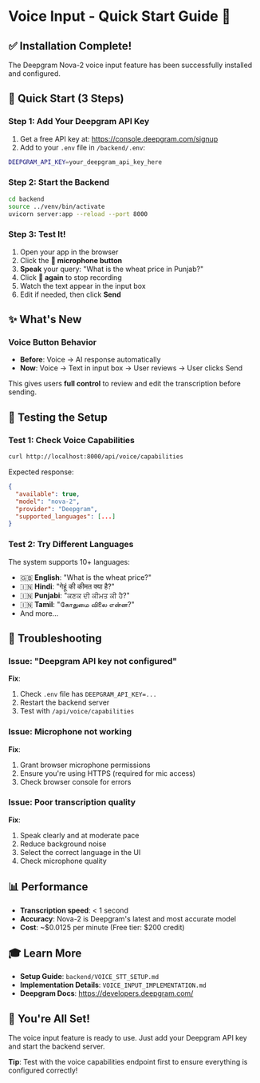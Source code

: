 # Voice Input - Quick Start Guide 🎤

## ✅ Installation Complete!

The Deepgram Nova-2 voice input feature has been successfully installed and configured.

## 🚀 Quick Start (3 Steps)

### Step 1: Add Your Deepgram API Key

1. Get a free API key at: https://console.deepgram.com/signup
2. Add to your `.env` file in `/backend/.env`:

```bash
DEEPGRAM_API_KEY=your_deepgram_api_key_here
```

### Step 2: Start the Backend

```bash
cd backend
source ../venv/bin/activate
uvicorn server:app --reload --port 8000
```

### Step 3: Test It!

1. Open your app in the browser
2. Click the **🎤 microphone button**
3. **Speak** your query: "What is the wheat price in Punjab?"
4. Click **🎤 again** to stop recording
5. Watch the text appear in the input box
6. Edit if needed, then click **Send**

## ✨ What's New

### Voice Button Behavior
- **Before**: Voice → AI response automatically
- **Now**: Voice → Text in input box → User reviews → User clicks Send

This gives users **full control** to review and edit the transcription before sending.

## 🎯 Testing the Setup

### Test 1: Check Voice Capabilities

```bash
curl http://localhost:8000/api/voice/capabilities
```

Expected response:
```json
{
  "available": true,
  "model": "nova-2",
  "provider": "Deepgram",
  "supported_languages": [...]
}
```

### Test 2: Try Different Languages

The system supports 10+ languages:
- 🇬🇧 **English**: "What is the wheat price?"
- 🇮🇳 **Hindi**: "गेहूं की कीमत क्या है?"
- 🇮🇳 **Punjabi**: "ਕਣਕ ਦੀ ਕੀਮਤ ਕੀ ਹੈ?"
- 🇮🇳 **Tamil**: "கோதுமை விலை என்ன?"
- And more...

## 🔧 Troubleshooting

### Issue: "Deepgram API key not configured"

**Fix**: 
1. Check `.env` file has `DEEPGRAM_API_KEY=...`
2. Restart the backend server
3. Test with `/api/voice/capabilities`

### Issue: Microphone not working

**Fix**:
1. Grant browser microphone permissions
2. Ensure you're using HTTPS (required for mic access)
3. Check browser console for errors

### Issue: Poor transcription quality

**Fix**:
1. Speak clearly and at moderate pace
2. Reduce background noise
3. Select the correct language in the UI
4. Check microphone quality

## 📊 Performance

- **Transcription speed**: < 1 second
- **Accuracy**: Nova-2 is Deepgram's latest and most accurate model
- **Cost**: ~$0.0125 per minute (Free tier: $200 credit)

## 🎓 Learn More

- **Setup Guide**: `backend/VOICE_STT_SETUP.md`
- **Implementation Details**: `VOICE_INPUT_IMPLEMENTATION.md`
- **Deepgram Docs**: https://developers.deepgram.com/

## 🎉 You're All Set!

The voice input feature is ready to use. Just add your Deepgram API key and start the backend server.

**Tip**: Test with the voice capabilities endpoint first to ensure everything is configured correctly!
